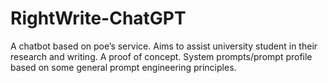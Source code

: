 # RightWrite-ChatGPT
A chatbot based on poe’s service. Aims to assist university student in their research and writing. A proof of concept. System prompts/prompt profile based on some general prompt engineering principles.
